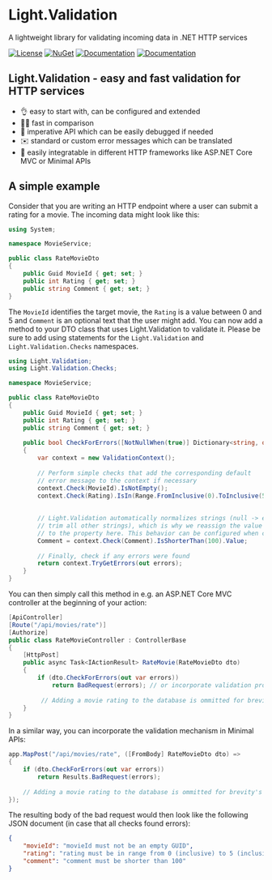 # Light.Validation
A lightweight library for validating incoming data in .NET HTTP services

[![License](https://img.shields.io/badge/License-MIT-green.svg?style=for-the-badge)](https://github.com/feO2x/Light.Validation/blob/master/LICENSE)
[![NuGet](https://img.shields.io/badge/NuGet-0.2.0-blue.svg?style=for-the-badge)](https://www.nuget.org/packages/Light.Validation/)
[![Documentation](https://img.shields.io/badge/Docs-Wiki-yellowgreen.svg?style=for-the-badge)](https://github.com/feO2x/Light.Validation/wiki)
[![Documentation](https://img.shields.io/badge/Docs-Changelog-yellowgreen.svg?style=for-the-badge)](https://github.com/feO2x/Light.Validation/releases)

## Light.Validation - easy and fast validation for HTTP services

- 👌 easy to start with, can be configured and extended
- 🏃‍♀️ fast in comparison
- 🔬 imperative API which can be easily debugged if needed
- ✉️ standard or custom error messages which can be translated
- 💠 easily integratable in different HTTP frameworks like ASP.NET Core MVC or Minimal APIs

## A simple example

Consider that you are writing an HTTP endpoint where a user can submit a rating for a movie. The incoming data might look like this:

```csharp
using System;

namespace MovieService;

public class RateMovieDto
{
    public Guid MovieId { get; set; }
    public int Rating { get; set; }
    public string Comment { get; set; }
}
```

The `MovieId` identifies the target movie, the `Rating` is a value between 0 and 5 and `Comment` is an optional text that the user might add. You can now add a method to your DTO class that uses Light.Validation to validate it. Please be sure to add using statements for the `Light.Validation` and `Light.Validation.Checks` namespaces.

```csharp
using Light.Validation;
using Light.Validation.Checks;

namespace MovieService;

public class RateMovieDto
{
    public Guid MovieId { get; set; }
    public int Rating { get; set; }
    public string Comment { get; set; }
    
    public bool CheckForErrors([NotNullWhen(true)] Dictionary<string, object>? errors)
    {
        var context = new ValidationContext();
        
        // Perform simple checks that add the corresponding default
        // error message to the context if necessary
        context.Check(MovieId).IsNotEmpty();
        context.Check(Rating).IsIn(Range.FromInclusive(0).ToInclusive(5));
        
        
        // Light.Validation automatically normalizes strings (null -> empty string,
        // trim all other strings), which is why we reassign the value
        // to the property here. This behavior can be configured when creating the context.
        Comment = context.Check(Comment).IsShorterThan(100).Value;
        
        // Finally, check if any errors were found
        return context.TryGetErrors(out errors);
    }
}
```

You can then simply call this method in e.g. an ASP.NET Core MVC controller at the beginning of your action:

```csharp
[ApiController]
[Route("/api/movies/rate")]
[Authorize]
public class RateMovieController : ControllerBase
{
    [HttpPost]
    public async Task<IActionResult> RateMovie(RateMovieDto dto)
    {
        if (dto.CheckForErrors(out var errors))
            return BadRequest(errors); // or incorporate validation problem
            
         // Adding a movie rating to the database is ommitted for brevity's sake
    }
}
```

In a similar way, you can incorporate the validation mechanism in Minimal APIs:

```csharp
app.MapPost("/api/movies/rate", ([FromBody] RateMovieDto dto) =>
{
    if (dto.CheckForErrors(out var errors))
        return Results.BadRequest(errors);
        
    // Adding a movie rating to the database is ommitted for brevity's sake
});
```

The resulting body of the bad request would then look like the following JSON document (in case that all checks found errors):

```json
{
    "movieId": "movieId must not be an empty GUID",
    "rating": "rating must be in range from 0 (inclusive) to 5 (inclusive)",
    "comment": "comment must be shorter than 100"
}
```
